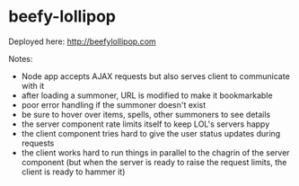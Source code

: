 # beefy-lollipop

Deployed here: http://beefylollipop.com

Notes:

- Node app accepts AJAX requests but also serves client to communicate with it
- after loading a summoner, URL is modified to make it bookmarkable
- poor error handling if the summoner doesn't exist
- be sure to hover over items, spells, other summoners to see details
- the server component rate limits itself to keep LOL's servers happy
- the client component tries hard to give the user status updates during requests
- the client works hard to run things in parallel to the chagrin of the server component
(but when the server is ready to raise the request limits, the client is ready to hammer it)
